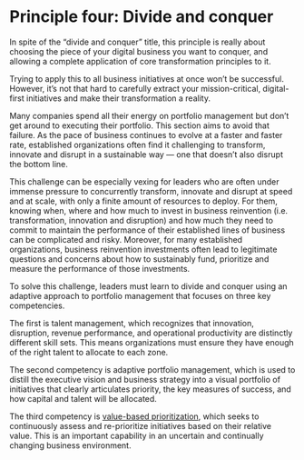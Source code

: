 # Principle four: Divide and conquer

In spite of the “divide and conquer” title, this principle is really about choosing the piece of your digital business you want to conquer, and allowing a complete application of core transformation principles to it.

Trying to apply this to all business initiatives at once won’t be successful. However, it’s not that hard to carefully extract your mission-critical, digital-first initiatives and make their transformation a reality.

Many companies spend all their energy on portfolio management but don’t get around to executing their portfolio. This section aims to avoid that failure. As the pace of business continues to evolve at a faster and faster rate, established organizations often find it challenging to transform, innovate and disrupt in a sustainable way — one that doesn’t also disrupt the bottom line.

This challenge can be especially vexing for leaders who are often under immense pressure to concurrently transform, innovate and disrupt at speed and at scale, with only a finite amount of resources to deploy. For them, knowing when, where and how much to invest in business reinvention \(i.e. transformation, innovation and disruption\) and how much they need to commit to maintain the performance of their established lines of business can be complicated and risky. Moreover, for many established organizations, business reinvention investments often lead to legitimate questions and concerns about how to sustainably fund, prioritize and measure the performance of those investments.

To solve this challenge, leaders must learn to divide and conquer using an adaptive approach to portfolio management that focuses on three key competencies.

The first is talent management, which recognizes that innovation, disruption, revenue performance, and operational productivity are distinctly different skill sets. This means organizations must ensure they have enough of the right talent to allocate to each zone.

The second competency is adaptive portfolio management, which is used to distill the executive vision and business strategy into a visual portfolio of initiatives that clearly articulates priority, the key measures of success, and how capital and talent will be allocated.

The third competency is [value-based prioritization](../glossary.md), which seeks to continuously assess and re-prioritize initiatives based on their relative value. This is an important capability in an uncertain and continually changing business environment.


